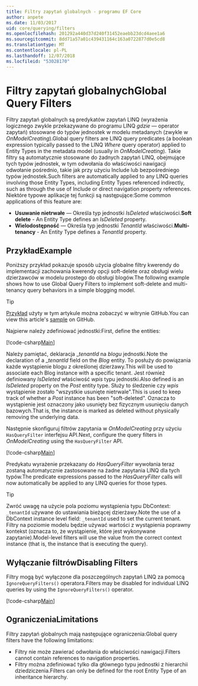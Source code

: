 ```yaml
---
title: Filtry zapytań globalnych - programu EF Core
author: anpete
ms.date: 11/03/2017
uid: core/querying/filters
ms.openlocfilehash: 201292a440d37d240f31452eaebb23dcd4aee1a6
ms.sourcegitcommit: 8dd71a57a01c439431164c163a0722877d0e5cd8
ms.translationtype: MT
ms.contentlocale: pl-PL
ms.lasthandoff: 12/07/2018
ms.locfileid: "53028170"
---
```

# <a name="global-query-filters"></a><span data-ttu-id="860e3-102">Filtry zapytań globalnych</span><span class="sxs-lookup"><span data-stu-id="860e3-102">Global Query Filters</span></span>

<span data-ttu-id="860e3-103">Filtry zapytań globalnych są predykatów zapytań LINQ (wyrażenia logicznego zwykle przekazywane do programu LINQ *gdzie* — operator zapytań) stosowane do typów jednostek w modelu metadanych (zwykle w *OnModelCreating*).</span><span class="sxs-lookup"><span data-stu-id="860e3-103">Global query filters are LINQ query predicates (a boolean expression typically passed to the LINQ *Where* query operator) applied to Entity Types in the metadata model (usually in *OnModelCreating*).</span></span> <span data-ttu-id="860e3-104">Takie filtry są automatycznie stosowane do żadnych zapytań LINQ, obejmujące tych typów jednostek, w tym odwołania do właściwości nawigacji odwołanie pośrednio, takie jak przy użyciu Include lub bezpośredniego typów jednostek.</span><span class="sxs-lookup"><span data-stu-id="860e3-104">Such filters are automatically applied to any LINQ queries involving those Entity Types, including Entity Types referenced indirectly, such as through the use of Include or direct navigation property references.</span></span> <span data-ttu-id="860e3-105">Niektóre typowe aplikacje tej funkcji są następujące:</span><span class="sxs-lookup"><span data-stu-id="860e3-105">Some common applications of this feature are:</span></span>

* <span data-ttu-id="860e3-106">**Usuwanie nietrwałe** — Określa typ jednostki *IsDeleted* właściwości.</span><span class="sxs-lookup"><span data-stu-id="860e3-106">**Soft delete** - An Entity Type defines an *IsDeleted* property.</span></span>
* <span data-ttu-id="860e3-107">**Wielodostępność** — Określa typ jednostki *TenantId* właściwości.</span><span class="sxs-lookup"><span data-stu-id="860e3-107">**Multi-tenancy** - An Entity Type defines a *TenantId* property.</span></span>

## <a name="example"></a><span data-ttu-id="860e3-108">Przykład</span><span class="sxs-lookup"><span data-stu-id="860e3-108">Example</span></span>

<span data-ttu-id="860e3-109">Poniższy przykład pokazuje sposób użycia globalne filtry kwerendy do implementacji zachowania kwerendy opcji soft-delete oraz obsługi wielu dzierżawców w modelu prostego do obsługi blogów.</span><span class="sxs-lookup"><span data-stu-id="860e3-109">The following example shows how to use Global Query Filters to implement soft-delete and multi-tenancy query behaviors in a simple blogging model.</span></span>

> [!TIP]
> <span data-ttu-id="860e3-110">[Przykład](https://github.com/aspnet/EntityFramework.Docs/tree/master/samples/core/QueryFilters) użyty w tym artykule można zobaczyć w witrynie GitHub.</span><span class="sxs-lookup"><span data-stu-id="860e3-110">You can view this article's [sample](https://github.com/aspnet/EntityFramework.Docs/tree/master/samples/core/QueryFilters) on GitHub.</span></span>

<span data-ttu-id="860e3-111">Najpierw należy zdefiniować jednostki:</span><span class="sxs-lookup"><span data-stu-id="860e3-111">First, define the entities:</span></span>

[!code-csharp[Main](../../../samples/core/QueryFilters/Program.cs#Entities)]

<span data-ttu-id="860e3-112">Należy pamiętać, deklaracja __tenantId_ na _blogu_ jednostki.</span><span class="sxs-lookup"><span data-stu-id="860e3-112">Note the declaration of a __tenantId_ field on the _Blog_ entity.</span></span> <span data-ttu-id="860e3-113">To posłuży do powiązania każde wystąpienie blogu z określonej dzierżawy.</span><span class="sxs-lookup"><span data-stu-id="860e3-113">This will be used to associate each Blog instance with a specific tenant.</span></span> <span data-ttu-id="860e3-114">Jest również definiowany _IsDeleted_ właściwość _wpis_ typu jednostki.</span><span class="sxs-lookup"><span data-stu-id="860e3-114">Also defined is an _IsDeleted_ property on the _Post_ entity type.</span></span> <span data-ttu-id="860e3-115">Służy to śledzenie czy _wpis_ wystąpienie zostało "wszystkie usunięte nietrwale".</span><span class="sxs-lookup"><span data-stu-id="860e3-115">This is used to keep track of whether a _Post_ instance has been "soft-deleted".</span></span> <span data-ttu-id="860e3-116">Oznacza to wystąpienie jest oznaczony jako usunięty bez fizycznym usunięciu danych bazowych.</span><span class="sxs-lookup"><span data-stu-id="860e3-116">That is, the instance is marked as deleted without physically removing the underlying data.</span></span>

<span data-ttu-id="860e3-117">Następnie skonfiguruj filtrów zapytania w _OnModelCreating_ przy użyciu ```HasQueryFilter``` interfejsu API.</span><span class="sxs-lookup"><span data-stu-id="860e3-117">Next, configure the query filters in _OnModelCreating_ using the ```HasQueryFilter``` API.</span></span>

[!code-csharp[Main](../../../samples/core/QueryFilters/Program.cs#Configuration)]

<span data-ttu-id="860e3-118">Predykatu wyrażenie przekazany do _HasQueryFilter_ wywołania teraz zostaną automatycznie zastosowane na żadne zapytania LINQ dla tych typów.</span><span class="sxs-lookup"><span data-stu-id="860e3-118">The predicate expressions passed to the _HasQueryFilter_ calls will now automatically be applied to any LINQ queries for those types.</span></span>

> [!TIP]
> <span data-ttu-id="860e3-119">Zwróć uwagę na użycie pola poziomu wystąpienia typu DbContext: ```_tenantId``` używane do ustawiania bieżącej dzierżawy.</span><span class="sxs-lookup"><span data-stu-id="860e3-119">Note the use of a DbContext instance level field: ```_tenantId``` used to set the current tenant.</span></span> <span data-ttu-id="860e3-120">Filtry na poziomie modelu będzie używać wartości z wystąpienia poprawny kontekst (oznacza to, że wystąpienie, które jest wykonywane zapytanie).</span><span class="sxs-lookup"><span data-stu-id="860e3-120">Model-level filters will use the value from the correct context instance (that is, the instance that is executing the query).</span></span>

## <a name="disabling-filters"></a><span data-ttu-id="860e3-121">Wyłączanie filtrów</span><span class="sxs-lookup"><span data-stu-id="860e3-121">Disabling Filters</span></span>

<span data-ttu-id="860e3-122">Filtry mogą być wyłączone dla poszczególnych zapytań LINQ za pomocą ```IgnoreQueryFilters()``` operatora.</span><span class="sxs-lookup"><span data-stu-id="860e3-122">Filters may be disabled for individual LINQ queries by using the ```IgnoreQueryFilters()``` operator.</span></span>

[!code-csharp[Main](../../../samples/core/QueryFilters/Program.cs#IgnoreFilters)]

## <a name="limitations"></a><span data-ttu-id="860e3-123">Ograniczenia</span><span class="sxs-lookup"><span data-stu-id="860e3-123">Limitations</span></span>

<span data-ttu-id="860e3-124">Filtry zapytań globalnych mają następujące ograniczenia:</span><span class="sxs-lookup"><span data-stu-id="860e3-124">Global query filters have the following limitations:</span></span>

* <span data-ttu-id="860e3-125">Filtry nie może zawierać odwołania do właściwości nawigacji.</span><span class="sxs-lookup"><span data-stu-id="860e3-125">Filters cannot contain references to navigation properties.</span></span>
* <span data-ttu-id="860e3-126">Filtry można zdefiniować tylko dla głównego typu jednostki z hierarchii dziedziczenia.</span><span class="sxs-lookup"><span data-stu-id="860e3-126">Filters can only be defined for the root Entity Type of an inheritance hierarchy.</span></span>
